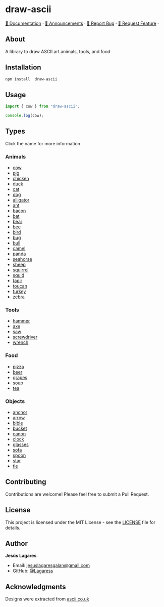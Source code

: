 # draw-ascii

[📖 Documentation](https://github.com/Lagaress/draw-ascii?tab=readme-ov-file/) ·
[📣 Announcements](https://github.com/Lagaress/draw-ascii/issues) ·
[🐞 Report Bug](https://github.com/Lagaress/draw-ascii/issues/new?template=bug-report.md) ·
[🍩 Request Feature](https://github.com/Lagaress/draw-ascii/issues/new?template=feature-request.md) ·

## About

A library to draw ASCII art animals, tools, and food

## Installation

```bash
npm install  draw-ascii
```

## Usage

```typescript
import { cow } from "draw-ascii";

console.log(cow);
```

## Types

Click the name for more information

### Animals
- [cow](./src/animals/cow.ts)
- [pig](./src/animals/pig.ts)
- [chicken](./src/animals/chicken.ts)
- [duck](./src/animals/duck.ts)
- [cat](./src/animals/cat.ts)
- [dog](./src/animals/dog.ts)
- [alligator](./src/animals/alligator.ts)
- [ant](./src/animals/ant.ts)
- [bacon](./src/animals/bacon.ts)
- [bat](./src/animals/bat.ts)
- [bear](./src/animals/bear.ts)
- [bee](./src/animals/bee.ts)
- [bird](./src/animals/bird.ts)
- [bug](./src/animals/bug.ts)
- [bull](./src/animals/bull.ts)
- [camel](./src/animals/camel.ts)
- [panda](./src/animals/panda.ts)
- [seahorse](./src/animals/seahorse.ts)
- [sheep](./src/animals/sheep.ts)
- [squirrel](./src/animals/squirrel.ts)
- [squid](./src/animals/squid.ts)
- [tapir](./src/animals/tapir.ts)
- [toucan](./src/animals/toucan.ts)
- [turkey](./src/animals/turkey.ts)
- [zebra](./src/animals/zebra.ts)

### Tools
- [hammer](./src/tools/hammer.ts)
- [axe](./src/tools/axe.ts)
- [saw](./src/tools/saw.ts)
- [screwdriver](./src/tools/screwdriver.ts)
- [wrench](./src/tools/wrench.ts)

### Food
- [pizza](./src/food/pizza.ts)
- [beer](./src/food/beer.ts)
- [grapes](./src/food/grapes.ts)
- [soup](./src/food/soup.ts)
- [tea](./src/food/tea.ts)

### Objects
- [anchor](./src/objects/anchor.ts)
- [arrow](./src/objects/arrow.ts)
- [bible](./src/objects/bible.ts)
- [bucket](./src/objects/bucket.ts)
- [canon](./src/objects/canon.ts)
- [clock](./src/objects/clock.ts)
- [glasses](./src/objects/glasses.ts)
- [sofa](./src/objects/sofa.ts)
- [spoon](./src/objects/spoon.ts)
- [star](./src/objects/star.ts)
- [tie](./src/objects/tie.ts)

## Contributing

Contributions are welcome! Please feel free to submit a Pull Request.

## License

This project is licensed under the MIT License - see the [LICENSE](LICENSE) file for details.

## Author

**Jesús Lagares**
- Email: jesuslagaresgalan@gmail.com
- GitHub: [@Lagaress](https://github.com/Lagaress)

## Acknowledgments
Designs were extracted from [ascii.co.uk](https://www.ascii.co.uk/)
